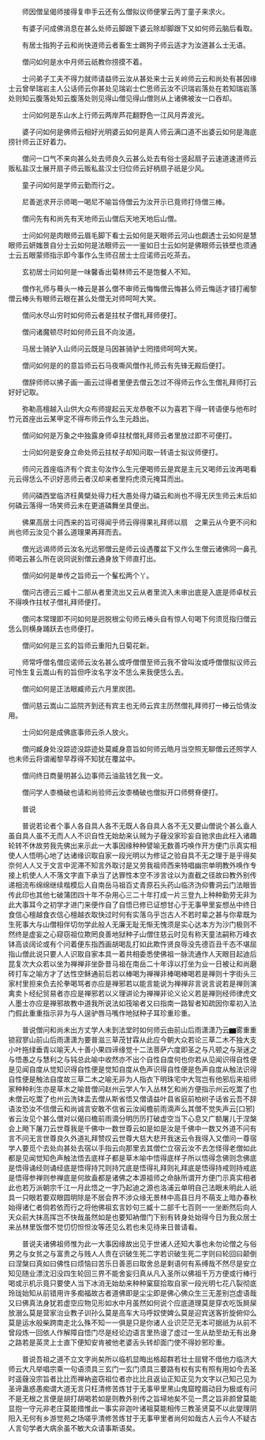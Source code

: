 <!-- { "loadSidebar": true } -->
　　师因僧呈偈师接得复申手云还有么僧拟议师便掌云丙丁童子来求火。

　　有婆子问成佛消息在甚么处师云脚跟下婆云除却脚跟下又如何师云脑后看取。

　　有居士指狗子云和尚快道师云者畜生士踢狗子师云适才为汝道甚么士无语。

　　僧问如何是水中月师云祇教你捞摸不着。

　　士问弟子工夫不得力就师请益师云汝从甚处来士云关岭师云云和尚处有甚因缘士云曾举瑞岩主人公话师云你甚处见瑞岩士伫思师云汝不识瑞岩落处在若知瑞岩落处则知云腹落处知云腹落处则见得山僧见得山僧则从上诸佛被汝一口吞却。

　　士问如何是东山水上行师云两岸芦花翻野色一江风月弄波光。

　　婆子问如何是佛师云相好光明婆云如何是真人师云满口道不出婆云如何是海底捞针师云正好着力。

　　僧问一口气不来向甚么处去师良久云甚么处去有俗士竖起扇子云速道速道师云贩私盐汉士展开扇子师云贩私盐汉士归位师云好柄扇子祇是少风。

　　童子问如何是学师云勤而行之。

　　尼善逝求开示师喝一喝尼不喻旨侍僧云为汝开示已竟师打侍僧三棒。

　　僧问先有和尚先有天地师云山僧后天地天地后山僧。

　　士问如何是肉眼师云眉毛脚下看士云如何是天眼师云河山也觑透士云如何是慧眼师云妍媸景自分士云如何是法眼师云一一鉴如日士云如何是佛眼师云铁壁也须通士云五眼蒙师指示即今事作么生师召居士士应诺师云吃茶去。

　　玄初居士问如何是一味馨香出菊林师云不是饱餐人不知。

　　僧作礼师与蓦头一棒云是甚么僧不审师云悔悔僧云悔甚么师云悔适才错打阇黎僧云棒头有眼师云眼在甚么处僧无对师呵呵大笑。

　　僧问水尽山穷时如何师云者是拄杖子僧礼拜师便打。

　　僧问诸魔顿尽时如何师云且不向汝道。

　　马居士骑驴入山师问云既是马因甚骑驴士罔措师呵呵大笑。

　　僧问如何是的的意旨师云石马夜嘶风僧作礼师云有先锋无殿后便打。

　　僧辞师师以拂子画一画云过得者里便去僧云怎过不得师云作么生僧礼拜师打云好好记取。

　　弥勒高檀越入山供大众布师提起云天龙恭敬不以为喜若下得一转语便与他布时竹元首座出云某甲定不得布师云作么生元趋出。

　　僧问如何是万象之中独露身师卓拄杖僧礼拜师云者里放过即不可便打。

　　士问如何是安身立命处师云拄杖子却知问取一转语士拟议师便打。

　　师问元首座临济有个宾主句汝作么生元便喝师云是宾是主元又喝师云汝再喝看元云得恁么不识好恶师云者汉却来者里捋虎须元掩耳而出。

　　师问磷西堂临济枉黄檗处得力枉大愚处得力磷云和尚也不得无厌生师云末后如何磷云落得一场笑师云未在更道磷舞坐具便出。

　　佛果高居士问西来的旨可得闻乎师云得得果礼拜师以扇　之果云从今更不问和尚也师云汝见个甚么道理果再拜而去。

　　僧光远谒师师云汝名光远邪僧云是师云设遇覆盆下又作么生僧云诸佛同一鼻孔师喝云甚么所在说同说别僧云通身放下师直打出。

　　僧问如何是单传之旨师云一个髼松两个丫。

　　僧问古德云三臧十二部从者里流出又云从者里流入未审出底是入底是师卓杖云不得唤作拄杖子僧礼拜师便打。

　　僧问本常理即不问如何是迥脱根尘句师云棒头自有惊人句喝下何须觅指归僧云恁么则横身踊跃去也师便打。

　　僧问如何是三玄的旨师云重阳九日菊花新。

　　师常呼僧名僧应诺师云汝名甚么或呼僧僧至师云我不曾叫汝或呼僧僧拟议师云可怜生复云嵩山有的旨但呼汝名字汝不恁么来我便恁么去。

　　僧问如何是正法眼臧师云六月里炭团。

　　僧问慈云嵩山二监院齐到还有宾主也无师云宾主历然僧礼拜师打一棒云恰倩汝用。

　　士问如何是成佛底事师云杀人放火。

　　僧问臧身处没踪迹没踪迹处莫臧身意旨如何师云皓月当空照无聊僧云还照学人也未师云将谓阇黎早荐得不知犹在覆盆中。

　　僧问终日商量明甚么边事师云油盐钱乞我一文。

　　僧问学人桼桶破也请和尚验师云汝桼桶破也僧拟开口师劈脊便打。

　　普说

　　普说若论者个事人各自具人各不无既人各自具人各不无又要山僧说个甚么盍人虽自具人虽不无而人人不识自性无始劫来认贼为子薶没家珍妄自驰求由此枉入诸趣轮转不休故劳我先佛出来示此一大事因缘种种譬喻无数善巧唤作开方便门示真实相使人人悟明心地了达诸缘识取自家一段光明以为修证之验自具不无之理于是乎得矣奈何人人又于文言中泥滞不知言外取讨是又劳我祖师西来特唱幽宗单明教外唤作专接上机使人人不落文字直下承当了达罪性本空不涉言诠以为直截之径故曰教外别传递相流布绵绵继续楷模后人自南岳马祖百丈青原石头药山临济沩仰曹洞云门法眼皆传此印也其他七破蒲团四十年不杂用心三二十年打成一片三登九上种种勤劳无非为此大事耳今之初学才进门来便作自了自悟已修已证想甘心于无事甲里妄想丛中终日食信心檀越食衣信心檀越衣取快过时何有实落乌乎岂古人不若时辈之甚与你辈既为生死事大与山僧相伴切勿学此般人无廉无耻无惭无愧须是实心达本方为沙门极则不然终是虚妄之心窥窃祖位欺罔良善地狱种子山僧住慈云时见有称天童法嗣称万峰衣钵高谈阔论或有个问着便东指西画胡喝乱打如此欺忤贤良辱没先德百丑千态不堪屈指山僧此说只要人人识取自家本具一着共相委悉使佛祖一脉流通作人天眼目起迪后昆复次大众若以坐为禅禅非坐卧昔马祖在南岳二十年谆以打坐为业一日被让和尚磨砖打车之喻方才了达性空稣通前后若以棒喝为禅禅非棒喝棒喝若是禅则十字街头三家村里担来负去抡拳喝骂者亦应是禅邪若以能言能说为禅禅非言说言说若是禅则演禽卖卜经纪贸易者亦应是禅邪若以义理讲论为禅禅非论义论义若是禅则经师律虎文人墨士亦应是禅邪故教中道我所说法如筏喻者又曰指南一路智者知疏因你辈初入法门假此重重指示非为与人逞驴唇马嘴作地狱种子耳珍重珍重。

　　普说僧问和尚未出方丈学人未到法堂时如何师云由前山后雨潇潇乃云▆雾重重锁寂寥山前山后雨潇潇为要普滋三草茂甘霖从此应今朝大众若论三草二木不独大支小叶拖绿垂青以喻天人十善小果四谛缘觉十二法菩萨六度即圣之与凡顿之与渐迷之与悟愚之与慧利之与钝总此喻中收然亦不出个自性自度何也你若从见闻识得自性便是见闻自度从觉知识得自性便是觉知自度从色声识得自性便是色声自度从触法识得自性便是触法自度故三草二木之喻无非为人指衣下明珠宅中大驾岂有他邪后来祖师家种种利生亦是草木之喻昔僧问赵州云学人乍入丛林乞和尚方便指示州云吃鬻了也未僧云吃鬻了也州云洗钵盂去僧从斯省悟又僧请益叶县省庭前柏树子话省云吾不辞语汝恐汝不信僧云和尚诚言安敢不信省云汝闻檐前雨滴声么其僧不觉失声云[口邪]省云汝见个甚么僧对以偈曰檐前雨滴分明历历打破虚空当下心息又广额屠儿于涅槃会上飏下屠刀云世尊我是千佛中一数世尊云如是如是汝是千佛中一数又外道不问有言不问无言世尊良久外道礼拜赞叹云世尊大慈大悲开我迷云令我得入又僧问一尊宿学人要觅个去处向甚处去宿以手指云向那里去其僧伫立宿云汝不去怎怪得老僧如此都是见闻觉知色声触法悟去底样子都是草木喻中悟得底样子所以悟得念佛则念佛底是悟得诵经则诵经底是悟得持咒则持咒底是悟得礼拜则礼拜底是悟得持戒则持戒底是悟得参禅则参禅底是何故盍都是诸佛之本源祖师之命脉所谓开方便门示真实相者此也若万派朝宗千江一月此悟之一字乃起迪之源也洛浦云单明自己法眼未明此人祇具一只眼若要双眼圆明除是不居会界不涉众缘无景林中高县日月不萌支上暗办春秋始得诸仁者倘若依而行之将他佛祖玄言妙句三臧十二部千七百则一一坐断然后向人天众前大抹高挥岂不快哉虽然如是也要知衲僧门下别有转身处始得今日为我众居士来丛林里饭僧不觉忉忉怛怛汝等还见么若也未见待来日普请看。

　　普说夫诸佛祖师惟为此一大事因缘故出见于世诸人还知大事也未勿论僧之与俗男之与女贫之与富贵之与贱人人贵在识破生死二字若识破生死二字则曰轮回曰颠倒曰涅槃曰真如曰佛性曰烦恼曰苦乐日善恶曰取舍总是剩语何有系缚哉不然尽是安立知见随业漂沈汩没四生轮回三界不能舍妄归真从凡入圣所以佛祖千万方便或行棒行喝或示机示竟只要使人当下冰消无始劫来种种窠窟拾取自家一段光明七花八裂彻底玲珑始知从前错用许多痴福故古者道佛即是尘尘即是佛心佛众生三无差别岂虚语哉又曰佛真法身犹若虚空应物见形如水中月虽然如何说个应底道理莫是穿衣吃饭屙屎放溺么莫是营家治业教子训孙么莫是高车大马呼奴使婢么莫是迎宾送客折旋俯仰么莫是运水般柴跨南走北么殊不知一一俱是只是你诸人业识茫茫无本可据祇为从前不曾段炼一回依人作解障自悟门尽是经论边语言里热谩了虚过一生从劫至劫无有出身之路若是英灵上士直下便知安肯被他老婆舌头转却面门使不得妙邪珍重。

　　普说吾祖之道不立文字尚矣所以临机显晦出格超群若壮士屈臂不借他力临济大师云大凡举唱宗乘一句语须具三玄门一玄门须具三要路有权有实有照有用如今去圣时遥薶没宗旨者比比而禅衲盗窃祖位者亦比比且返讪正知正见为文字以己知己见为圣谛蛊惑愚痴谓大道无言只枉清修苦炼甘于无事甲里黑山鬼窟瞠眉动目为极或有问不是无根之言便是胡打胡喝若如是则教外别传之旨埽地矣不见一贯之旨非颜曾莫能显抱一守元非老庄莫能措惟此一事实非迦叶诸祖莫能相传三教圣贤莫不以此燮理阴阳入无何有乡游觉苑之场嗟乎清修苦炼甘于无事甲里者尚何如哉古人云今人不疑古人言句学者大病余虽不敏大众请事斯语矣。

